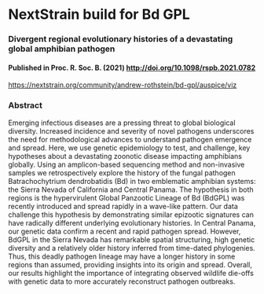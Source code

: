 # NextStrain build for Bd GPL
### Divergent regional evolutionary histories of a devastating global amphibian pathogen
#### Published in Proc. R. Soc. B. (2021) http://doi.org/10.1098/rspb.2021.0782

https://nextstrain.org/community/andrew-rothstein/bd-gpl/auspice/viz

### Abstract
Emerging infectious diseases are a pressing threat to global biological diversity. Increased incidence and severity of novel pathogens underscores the need for methodological advances to understand pathogen emergence and spread. Here, we use genetic epidemiology to test, and challenge, key hypotheses about a devastating zoonotic disease impacting amphibians globally. Using an amplicon-based sequencing method and non-invasive samples we retrospectively explore the history of the fungal pathogen Batrachochytrium dendrobatidis (Bd) in two emblematic amphibian systems: the Sierra Nevada of California and Central Panama. The hypothesis in both regions is the hypervirulent Global Panzootic Lineage of Bd (BdGPL) was recently introduced and spread rapidly in a wave-like pattern. Our data challenge this hypothesis by demonstrating similar epizootic signatures can have radically different underlying evolutionary histories. In Central Panama, our genetic data confirm a recent and rapid pathogen spread. However, BdGPL in the Sierra Nevada has remarkable spatial structuring, high genetic diversity and a relatively older history inferred from time-dated phylogenies. Thus, this deadly pathogen lineage may have a longer history in some regions than assumed, providing insights into its origin and spread. Overall, our results highlight the importance of integrating observed wildlife die-offs with genetic data to more accurately reconstruct pathogen outbreaks.
